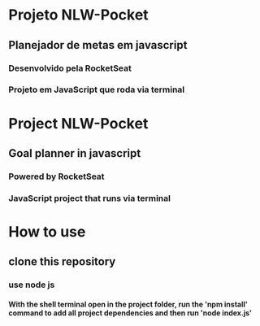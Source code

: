 # Projeto NLW-Pocket
## Planejador de metas em javascript


### Desenvolvido pela RocketSeat
### Projeto em JavaScript que roda via terminal


# Project NLW-Pocket
## Goal planner in javascript

### Powered by RocketSeat
### JavaScript project that runs via terminal

# How to use
## clone this repository
### use node js
#### With the shell terminal open in the project folder, run the 'npm install' command to add all project dependencies and then run 'node index.js'
